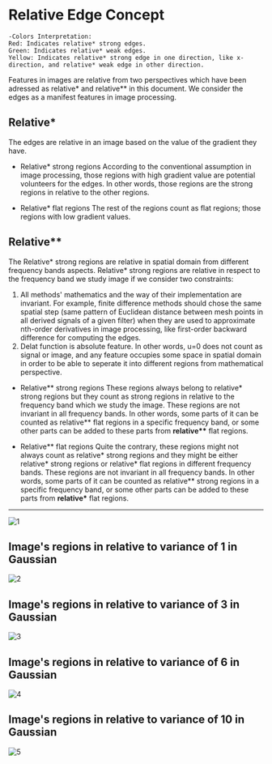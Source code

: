 # Relative Edge Concept
```
-Colors Interpretation:
Red: Indicates relative* strong edges.
Green: Indicates relative* weak edges.
Yellow: Indicates relative* strong edge in one direction, like x-direction, and relative* weak edge in other direction.
```
Features in images are relative from two perspectives which have been adressed as relative* and relative** in this document. We consider the edges as a manifest features in image processing.
## Relative*
The edges are relative in an image based on the value of the gradient they have.

- Relative* strong regions
According to the conventional assumption in image processing, those regions with high gradient value are potential volunteers for the edges. In other words, those regions are the strong regions in relative to the other regions.

- Relative* flat regions
The rest of the regions count as flat regions; those regions with low gradient values.

## Relative**
The Relative* strong regions are relative in spatial domain from different frequency bands aspects. Relative* strong regions are relative in respect to the frequency band we study image if we consider two constraints:
1) All methods' mathematics and the way of their implementation are invariant. For example, finite difference methods should chose the same spatial step (same pattern of Euclidean distance between mesh points in all derived signals of a given filter) when they are used to approximate nth-order derivatives in image processing, like first-order backward difference for computing the edges.
2) Delat function is absolute feature. In other words, u=0 does not count as signal or image, and any feature occupies some space in spatial domain in order to be able to seperate it into different regions from mathematical perspective.

- Relative** strong regions
These regions always belong to relative* strong regions but they count as strong regions in relative to the frequency band which we study the image.
These regions are not invariant in all frequency bands. In other words, some parts of it can be counted as relative** flat regions in a specific frequency band, or some other parts can be added to these parts from <b>relative**</b> flat regions.

- Relative** flat regions
Quite the contrary, these regions might not always count as relative* strong regions and they might be either relative* strong regions or relative* flat regions in different frequency bands. 
These regions are not invariant in all frequency bands. In other words, some parts of it can be counted as relative** strong regions in a specific frequency band, or some other parts can be added to these parts from <b>relative*</b> flat regions.

--------------------------------------------
![1](https://github.com/onionhub/TIP/blob/Drafts/Relative%20Edge/Re0.jpg)
## Image's regions in relative to variance of 1 in Gaussian
![2](https://github.com/onionhub/TIP/blob/Drafts/Relative%20Edge/Re1.jpg)
## Image's regions in relative to variance of 3 in Gaussian
![3](https://github.com/onionhub/TIP/blob/Drafts/Relative%20Edge/Re2.jpg)
## Image's regions in relative to variance of 6 in Gaussian
![4](https://github.com/onionhub/TIP/blob/Drafts/Relative%20Edge/Re3.jpg)
## Image's regions in relative to variance of 10 in Gaussian
![5](https://github.com/onionhub/TIP/blob/Drafts/Relative%20Edge/Re4.jpg)
